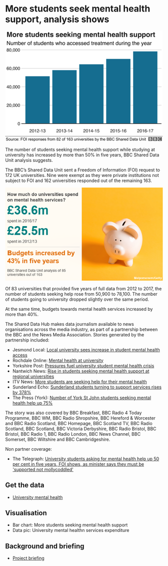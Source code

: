 # More students seek mental health support, analysis shows

![](https://github.com/BBC-Data-Unit/Uni-mental-health/blob/master/education_counselling.png)

The number of students seeking mental health support while studying at university has increased by more than 50% in five years, BBC Shared Data Unit analysis suggests.

The BBC’s Shared Data Unit sent a Freedom of Information (FOI) request to 172 UK universities. Nine were exempt as they were private institutions not subject to FOI and 162 universities responded out of the remaining 163.


![](https://github.com/BBC-Data-Unit/Uni-mental-health/blob/master/Uni_Mental%20health%20expenditure.png)

Of 83 universities that provided five years of full data from 2012 to 2017, the number of students seeking help rose from 50,900 to 78,100. The number of students going to university dropped slightly over the same period.

At the same time, budgets towards mental health services increased by more than 40%.



The Shared Data Hub makes data journalism available to news organisations across the media industry, as part of a partnership between the BBC and the News Media Association. Stories generated by the partnership included:

* Jesmond Local: [Local university sees increase in student mental health access](http://jesmondlocal.com/2018/10/local-university-sees-increase-in-student-mental-health-access/)
* Rochdale Online: [Mental health at university](https://www.rochdaleonline.co.uk/news-features/2/news-headlines/123358/mental-health-at-university)
* Yorkshire Post: [Pressures fuel university student mental health crisis](https://www.yorkshirepost.co.uk/news/pressures-fuel-university-student-mental-health-crisis-1-9418102)
* Nantwich News: [Rise in students seeking mental health support at regional universities](https://thenantwichnews.co.uk/2018/10/29/rise-in-students-seeking-mental-health-support-at-regional-universities/)
* ITV News: [More students are seeking help for their mental health](https://www.itv.com/news/anglia/2018-10-29/more-students-are-seeking-help-for-their-mental-health/)
* Sunderland Echo: [Sunderland students turning to support services rises by 378%](https://www.sunderlandecho.com/news/sunderland-students-turning-to-support-services-rises-by-378-1-9417466)
* The Press (York): [Number of York St John students seeking mental health help up 75%](https://www.yorkpress.co.uk/news/17015643.number-of-york-st-john-students-seeking-mental-health-help-up-75/)


The story was also covered by BBC Breakfast, BBC Radio 4 Today Programme, BBC WM, BBC Radio Shropshire, BBC Hereford & Worcester and BBC Radio Scotland, BBC Homepage, BBC Scotland TV, BBC Radio Scotland, BBC Scotland, BBC Victoria Derbyshire, BBC Radio Bristol, BBC Bristol, BBC Radio 1, BBC Radio London, BBC News Channel, BBC Somerset, BBC Wiltshire and BBC Cambridgeshire.

Non partner coverage:

* The Telegraph: [University students asking for mental health help up 50 per cent in five years, FOI shows, as minister says they must be 'supported not mollycoddled'](https://www.telegraph.co.uk/news/2018/10/29/university-students-asking-mental-health-help-50-per-cent-five/)

## Get the data

* [University mental health ](https://docs.google.com/spreadsheets/d/1B8LLW9b4hun8wBwnZYHsZ_EqpwMetoRvLjY4tjAXO7U/edit?usp=sharing)

## Visualisation

* Bar chart: More students seeking mental health support
* Data pic: University mental healthn services expenditure

## Background and briefing

* [Project briefing](https://docs.google.com/document/d/19IU1911xkJuzJvOFOj_Z1DP0Z5W0KoxKgL3Mzx-YDSU/edit?usp=sharing)

